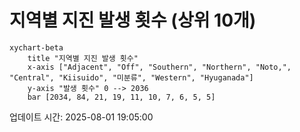 # 지역별 지진 발생 횟수 (상위 10개)

```mermaid
xychart-beta
    title "지역별 지진 발생 횟수"
    x-axis ["Adjacent", "Off", "Southern", "Northern", "Noto,", "Central", "Kiisuido", "미분류", "Western", "Hyuganada"]
    y-axis "발생 횟수" 0 --> 2036
    bar [2034, 84, 21, 19, 11, 10, 7, 6, 5, 5]
```

업데이트 시간: 2025-08-01 19:05:00
